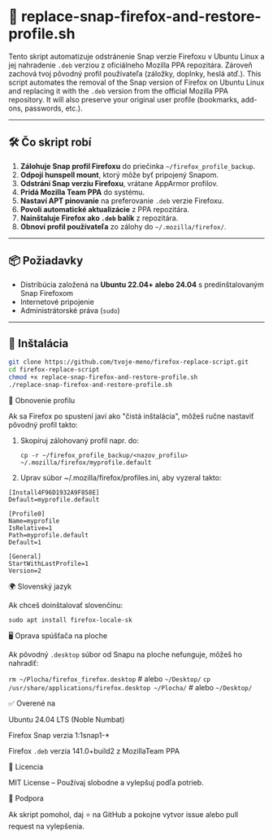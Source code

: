 # 🦊 replace-snap-firefox-and-restore-profile.sh

Tento skript automatizuje odstránenie Snap verzie Firefoxu v Ubuntu Linux a jej nahradenie `.deb` verziou z oficiálneho Mozilla PPA repozitára. Zároveň zachová tvoj pôvodný profil používateľa (záložky, doplnky, heslá atď.).
This script automates the removal of the Snap version of Firefox on Ubuntu Linux and replacing it with the `.deb` version from the official Mozilla PPA repository. It will also preserve your original user profile (bookmarks, add-ons, passwords, etc.).

---

## 🛠️ Čo skript robí

1. **Zálohuje Snap profil Firefoxu** do priečinka `~/firefox_profile_backup`.
2. **Odpojí hunspell mount**, ktorý môže byť pripojený Snapom.
3. **Odstráni Snap verziu Firefoxu**, vrátane AppArmor profilov.
4. **Pridá Mozilla Team PPA** do systému.
5. **Nastaví APT pinovanie** na preferovanie `.deb` verzie Firefoxu.
6. **Povolí automatické aktualizácie** z PPA repozitára.
7. **Nainštaluje Firefox ako `.deb` balík** z repozitára.
8. **Obnoví profil používateľa** zo zálohy do `~/.mozilla/firefox/`.

---

## 📦 Požiadavky

- Distribúcia založená na **Ubuntu 22.04+ alebo 24.04** s predinštalovaným Snap Firefoxom
- Internetové pripojenie
- Administrátorské práva (`sudo`)

---

## 🔧 Inštalácia

```bash
git clone https://github.com/tvoje-meno/firefox-replace-script.git
cd firefox-replace-script
chmod +x replace-snap-firefox-and-restore-profile.sh
./replace-snap-firefox-and-restore-profile.sh
```
🔁 Obnovenie profilu

Ak sa Firefox po spustení javí ako "čistá inštalácia", môžeš ručne nastaviť pôvodný profil takto:

1. Skopíruj zálohovaný profil napr. do:

   `cp -r ~/firefox_profile_backup/<nazov_profilu> ~/.mozilla/firefox/myprofile.default`

2. Uprav súbor ~/.mozilla/firefox/profiles.ini, aby vyzeral takto:

```
[Install4F96D1932A9F858E]
Default=myprofile.default

[Profile0]
Name=myprofile
IsRelative=1
Path=myprofile.default
Default=1

[General]
StartWithLastProfile=1
Version=2
```

🌍 Slovenský jazyk

Ak chceš doinštalovať slovenčinu:

`sudo apt install firefox-locale-sk`

🖥️ Oprava spúšťača na ploche

Ak pôvodný `.desktop` súbor od Snapu na ploche nefunguje, môžeš ho nahradiť:

`rm ~/Plocha/firefox_firefox.desktop`    # alebo `~/Desktop/`
`cp /usr/share/applications/firefox.desktop ~/Plocha/`   # alebo `~/Desktop/`

✅ Overené na

   Ubuntu 24.04 LTS (Noble Numbat)

   Firefox Snap verzia 1:1snap1-*

   Firefox `.deb` verzia 141.0+build2 z MozillaTeam PPA

📄 Licencia

MIT License – Používaj slobodne a vylepšuj podľa potrieb.

🤝 Podpora

Ak skript pomohol, daj ⭐️ na GitHub a pokojne vytvor issue alebo pull request na vylepšenia.

